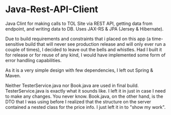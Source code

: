 # Java-Rest-API-Client
Java Clint for making calls to TOL Site via REST API, getting data from endpoint, and writing data to DB. Uses JAX-RS &amp; JPA (Jersey &amp; Hibernate).

Due to build requirements and constraints that i placed on this app (a time-sensitive build that will never see production release and will only ever run a couple of times), I decided to leave out the bells and whistles. Had I built it for release or for reuse of any kind, I would have implemented some form of error handling capabilities. 

As it is a very simple design with few dependencies, I left out Spring & Maven.

Neither TesterService.java nor Book.java are used in final build. TesterService.java is exactly what it sounds like. I left it in just in case I need to make any changes. You never know. Book.java, on the other hand, is the DTO that I was using before I realized that the structure on the server contained a nested class for the price info. I just left it in to "show my work".
 


